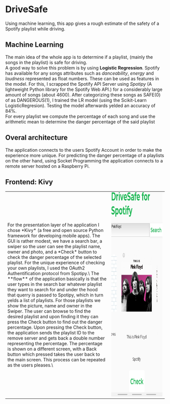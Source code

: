 # DriveSafe
Using machine learning, this app gives a rough estimate of the safety of a Spotify playlist while driving.

## Machine Learning
The main idea of the whole app is to determine if a playlist, (mainly the songs in the playlist) is safe for driving.\
A good way to solve this problem is by using **Logistic Regression**. Spotify has available for any songs attributes such as *danceability*, *energy* and *loudness* represented as float numbers. These can be used as features in the model. For this, I scrapped the Spotify API Server using *Spotipy* (A lightweight Python library for the Spotify Web API.) for a considerably large amount of songs (about 4600). After categorizing these songs as SAFE(0) of as DANGEROUS(1), I trained the LR model (using the Scikit-Learn LogisticRegresion). Testing the model afterwards yelded an accuracy of 84%.\
For every playlist we compute the percentage of each song and use the arithmetic mean to determine the danger percentage of the said playlist

## Overal architecture
The application connects to the users Spotify Account in order to make the experience more unique. For predicting the danger percentage of a playlists on the other hand, using Socket Programming the application connects to a remote server hosted on a Raspberry Pi.

## Frontend: Kivy
<table>
<tr border = "0">
<td width="65%">
For the presentation layer of he application I chose *Kivy* (a free and open source Python framework for developing mobile apps). The GUI is rather modest, we have a search bar, a swiper so the user can see the playlist name, owner and photo, and a *Check* button to check the danger percentage of the selected playlist. For the unique experience of checking your own playlists, I used the OAuth2 Authentification protocol from Spotipy.\
The **flow** of the application basically is that the user types in the search bar whatever playlist they want to search for and under the hood that querry is passed to Spotipy, which in turn yelds a list of playlists. For those playlists we show the picture, name and owner in the Swiper. The user can browse to find the desired playlist and upon finding it they can press the Check button to find out the danger percentage. Upon pressing the Check button, the application sends the playlist ID to the remove server and gets back a double number representing the percentage. The percentage is shown on a different screen, with a Back button which pressed takes the user back to the main screen. This process can be repeated as the users pleases.\
 </td>
 <td>
<img src="/Frontend/AppScreenShot.jpg" width=324 height=643.8 class="center">
 </td>
 </tr>
</table>
